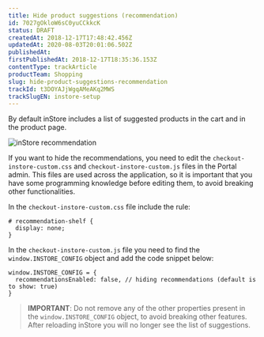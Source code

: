 ```yaml
---
title: Hide product suggestions (recommendation)
id: 7027gOkloW6sC0yuCCkkcK
status: DRAFT
createdAt: 2018-12-17T17:48:42.456Z
updatedAt: 2020-08-03T20:01:06.502Z
publishedAt: 
firstPublishedAt: 2018-12-17T18:35:36.153Z
contentType: trackArticle
productTeam: Shopping
slug: hide-product-suggestions-recommendation
trackId: t3DOYAJjWgqAMeAKq2MWS
trackSlugEN: instore-setup
---
```


By default inStore includes a list of suggested products in the cart and in the product page.

![inStore recommendation](https://images.ctfassets.net/alneenqid6w5/5hN8l2xFTGMU4Gw8YGq0E8/dc9f7e8e4f02db0ae31dd50b08cacd31/inStore_recommendation.png)

If you want to hide the recommendations, you need to edit the `checkout-instore-custom.css` and `checkout-instore-custom.js` files in the Portal admin. This files are used across the application, so it is important that you have some programming knowledge before editing them, to avoid breaking other functionalities.

In the `checkout-instore-custom.css` file include the rule:

```
# recommendation-shelf {
  display: none;
}
```

In the `checkout-instore-custom.js` file you need to find the `window.INSTORE_CONFIG` object and add the code snippet below:

```
window.INSTORE_CONFIG = {
  recommendationsEnabled: false, // hiding recommendations (default is to show: true)
}
```

> __IMPORTANT__: Do not remove any of the other properties present in the `window.INSTORE_CONFIG` object, to avoid breaking other features.
 
After reloading inStore you will no longer see the list of suggestions.
